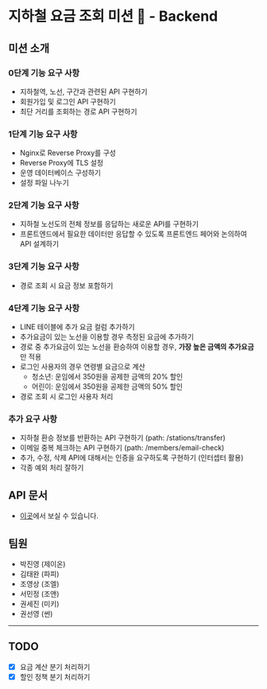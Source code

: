 # 지하철 요금 조회 미션 🚃 - Backend
## 미션 소개
### 0단계 기능 요구 사항
- 지하철역, 노선, 구간과 관련된 API 구현하기
- 회원가입 및 로그인 API 구현하기
- 최단 거리를 조회하는 경로 API 구현하기

### 1단계 기능 요구 사항
- Nginx로 Reverse Proxy를 구성
- Reverse Proxy에 TLS 설정
- 운영 데이터베이스 구성하기
- 설정 파일 나누기

### 2단계 기능 요구 사항
- 지하철 노선도의 전체 정보를 응답하는 새로운 API를 구현하기
- 프론트엔드에서 필요한 데이터만 응답할 수 있도록 프론트엔드 페어와 논의하여 API 설계하기

### 3단계 기능 요구 사항
- 경로 조회 시 요금 정보 포함하기
  
### 4단계 기능 요구 사항
- LINE 테이블에 추가 요금 컬럼 추가하기
- 추가요금이 있는 노선을 이용할 경우 측정된 요금에 추가하기
- 경로 중 추가요금이 있는 노선을 환승하여 이용할 경우, **가장 높은 금액의 추가요금**만 적용
- 로그인 사용자의 경우 연령별 요금으로 계산
    - 청소년: 운임에서 350원을 공제한 금액의 20% 할인
    - 어린이: 운임에서 350원을 공제한 금액의 50% 할인
- 경로 조회 시 로그인 사용자 처리

### 추가 요구 사항
- 지하철 환승 정보를 반환하는 API 구현하기 (path: /stations/transfer)
- 이메일 중복 체크하는 API 구현하기 (path: /members/email-check)
- 추가, 수정, 삭제 API에 대해서는 인증을 요구하도록 구현하기 (인터셉터 활용)
- 각종 예외 처리 잘하기

## API 문서
- [이곳](https://jayon-subway.r-e.kr/swagger-ui.html)에서 보실 수 있습니다.

## 팀원
- 박진영 (제이온)
- 김태완 (파피)
- 조영상 (조엘)
- 서민정 (조앤)
- 권세진 (미키)
- 권선영 (썬)
---
## TODO
- [x] 요금 계산 분기 처리하기 
- [x] 할인 정책 분기 처리하기

